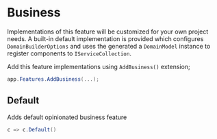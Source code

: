 # Business

Implementations of this feature will be customized for your own project needs.
A built-in default implementation is provided which configures 
`DomainBuilderOptions` and uses the generated a `DomainModel` instance to 
register components to `IServiceCollection`.

Add this feature implementations using `AddBusiness()` extension;

```csharp
app.Features.AddBusiness(...);
```

## Default

Adds default opinionated business feature

```csharp
c => c.Default()
```
